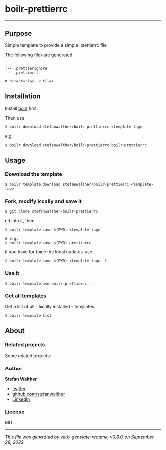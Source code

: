 # boilr-prettierrc

---

## Purpose
Simple template to provide a simple .prettierrc file

The following files are generated:

```
.
|-- .prettierignore
`-- .prettierrc

0 directories, 2 files

```

## Installation
Install [boilr](https://github.com/tmrts/boilr) first. 

Then use 

```
$ boilr download stefanwalther/boilr-prettierrc <template-tag>
```

e.g.
```
$ boilr download stefanwalther/boilr-prettierrc boilr-prettierrc
```

## Usage
### Download the template

```
$ boilr template download stefanwalther/boilr-prettierrc <template-tag>
```

### Fork, modify locally and save it

```
$ git clone stefanwalther/boilr-prettierrc
```

cd into it, then

```
$ boilr template save $(PWD) <template-tag>

# e.g. 
$ boilr template save $(PWD) prettierrc
```

if you have for force the local updates, use

```
$ boilr template save $(PWD) <template-tag> -f
```

### Use it

```
$ boilr template use boilr-prettierrc .
```

### Get all templates

Get a list of all - locally installed - templates:

```
$ boilr template list
```

## About

### Related projects
Some related projects:

 

### Author
**Stefan Walther**

* [twitter](http://twitter.com/waltherstefan)  
* [github.com/stefanwalther](http://github.com/stefanwalther) 
* [LinkedIn](https://www.linkedin.com/in/stefanwalther/)

### License
MIT

***

_This file was generated by [verb-generate-readme](https://github.com/verbose/verb-generate-readme), v0.8.0, on September 28, 2022._

